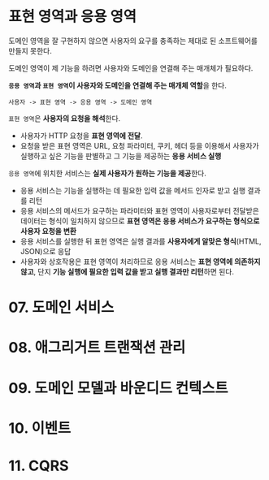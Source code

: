 # 표현 영역과 응용 영역

도메인 영역을 잘 구현하지 않으면 사용자의 요구를 충족하는 제대로 된 소프트웨어를 만들지 못한다.

도메인 영역이 제 기능을 하려면 사용자와 도메인을 연결해 주는 매개체가 필요하다.

**`응용 영역`과 `표현 영역`이 사용자와 도메인을 연결해 주는 매개체 역할**을 한다.

```text
사용자 -> 표현 영역 -> 응용 영역 -> 도메인 영역
```

`표현 영역`은 **사용자의 요청을 해석**한다.
- 사용자가 HTTP 요청을 **표현 영역에 전달**.
- 요청을 받은 표현 영역은 URL, 요청 파라미터, 쿠키, 헤더 등을 이용해서 사용자가 실행하고 싶은 기능을 판별하고 그 기능을 제공하는 **응용 서비스 실행**

`응용 영역`에 위치한 서비스는 **실제 사용자가 원하는 기능을 제공**한다.
- 응용 서비스는 기능을 실행하는 데 필요한 입력 값을 메서드 인자로 받고 실행 결과를 리턴
- 응용 서비스의 메서드가 요구하는 파라미터와 표현 영역이 사용자로부터 전달받은 데이터는 형식이 일치하지 않으므로 **표현 영역은 응용 서비스가 요구하는 형식으로 사용자 요청을 변환**
- 응용 서비스를 실행한 뒤 표현 영역은 실행 결과를 **사용자에게 알맞은 형식**(HTML, JSON)으로 응답
- 사용자와 상호작용은 표현 영역이 처리하므로 응용 서비스는 **표현 영역에 의존하지 않고**, 단지 **기능 실행에 필요한 입력 값을 받고 실행 결과만 리턴**하면 된다.






















# 07. 도메인 서비스

# 08. 애그리거트 트랜잭션 관리

# 09. 도메인 모델과 바운디드 컨텍스트

# 10. 이벤트

# 11. CQRS